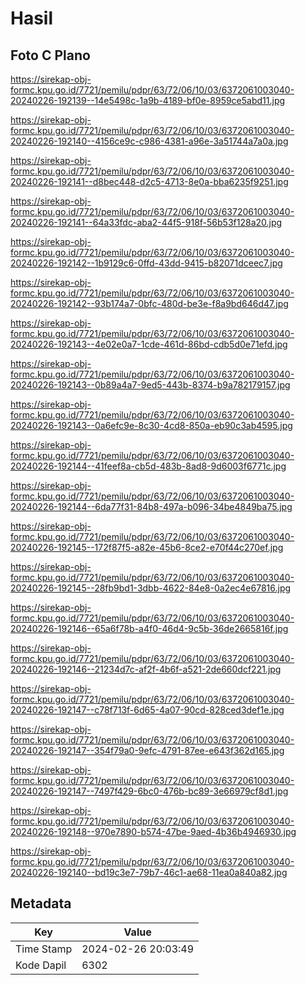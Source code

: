 # Hasil

## Foto C Plano

https://sirekap-obj-formc.kpu.go.id/7721/pemilu/pdpr/63/72/06/10/03/6372061003040-20240226-192139--14e5498c-1a9b-4189-bf0e-8959ce5abd11.jpg

https://sirekap-obj-formc.kpu.go.id/7721/pemilu/pdpr/63/72/06/10/03/6372061003040-20240226-192140--4156ce9c-c986-4381-a96e-3a51744a7a0a.jpg

https://sirekap-obj-formc.kpu.go.id/7721/pemilu/pdpr/63/72/06/10/03/6372061003040-20240226-192141--d8bec448-d2c5-4713-8e0a-bba6235f9251.jpg

https://sirekap-obj-formc.kpu.go.id/7721/pemilu/pdpr/63/72/06/10/03/6372061003040-20240226-192141--64a33fdc-aba2-44f5-918f-56b53f128a20.jpg

https://sirekap-obj-formc.kpu.go.id/7721/pemilu/pdpr/63/72/06/10/03/6372061003040-20240226-192142--1b9129c6-0ffd-43dd-9415-b82071dceec7.jpg

https://sirekap-obj-formc.kpu.go.id/7721/pemilu/pdpr/63/72/06/10/03/6372061003040-20240226-192142--93b174a7-0bfc-480d-be3e-f8a9bd646d47.jpg

https://sirekap-obj-formc.kpu.go.id/7721/pemilu/pdpr/63/72/06/10/03/6372061003040-20240226-192143--4e02e0a7-1cde-461d-86bd-cdb5d0e71efd.jpg

https://sirekap-obj-formc.kpu.go.id/7721/pemilu/pdpr/63/72/06/10/03/6372061003040-20240226-192143--0b89a4a7-9ed5-443b-8374-b9a782179157.jpg

https://sirekap-obj-formc.kpu.go.id/7721/pemilu/pdpr/63/72/06/10/03/6372061003040-20240226-192143--0a6efc9e-8c30-4cd8-850a-eb90c3ab4595.jpg

https://sirekap-obj-formc.kpu.go.id/7721/pemilu/pdpr/63/72/06/10/03/6372061003040-20240226-192144--41feef8a-cb5d-483b-8ad8-9d6003f6771c.jpg

https://sirekap-obj-formc.kpu.go.id/7721/pemilu/pdpr/63/72/06/10/03/6372061003040-20240226-192144--6da77f31-84b8-497a-b096-34be4849ba75.jpg

https://sirekap-obj-formc.kpu.go.id/7721/pemilu/pdpr/63/72/06/10/03/6372061003040-20240226-192145--172f87f5-a82e-45b6-8ce2-e70f44c270ef.jpg

https://sirekap-obj-formc.kpu.go.id/7721/pemilu/pdpr/63/72/06/10/03/6372061003040-20240226-192145--28fb9bd1-3dbb-4622-84e8-0a2ec4e67816.jpg

https://sirekap-obj-formc.kpu.go.id/7721/pemilu/pdpr/63/72/06/10/03/6372061003040-20240226-192146--65a6f78b-a4f0-46d4-9c5b-36de2665816f.jpg

https://sirekap-obj-formc.kpu.go.id/7721/pemilu/pdpr/63/72/06/10/03/6372061003040-20240226-192146--21234d7c-af2f-4b6f-a521-2de660dcf221.jpg

https://sirekap-obj-formc.kpu.go.id/7721/pemilu/pdpr/63/72/06/10/03/6372061003040-20240226-192147--c78f713f-6d65-4a07-90cd-828ced3def1e.jpg

https://sirekap-obj-formc.kpu.go.id/7721/pemilu/pdpr/63/72/06/10/03/6372061003040-20240226-192147--354f79a0-9efc-4791-87ee-e643f362d165.jpg

https://sirekap-obj-formc.kpu.go.id/7721/pemilu/pdpr/63/72/06/10/03/6372061003040-20240226-192147--7497f429-6bc0-476b-bc89-3e66979cf8d1.jpg

https://sirekap-obj-formc.kpu.go.id/7721/pemilu/pdpr/63/72/06/10/03/6372061003040-20240226-192148--970e7890-b574-47be-9aed-4b36b4946930.jpg

https://sirekap-obj-formc.kpu.go.id/7721/pemilu/pdpr/63/72/06/10/03/6372061003040-20240226-192140--bd19c3e7-79b7-46c1-ae68-11ea0a840a82.jpg


## Metadata

| Key        | Value               |
| ---------- | ------------------- |
| Time Stamp | 2024-02-26 20:03:49 |
| Kode Dapil | 6302                |



